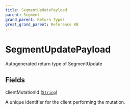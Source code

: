 ```yaml
---
title: SegmentUpdatePayload
parent: Segment
grand_parent: Return Types
great_grand_parent: Reference KB
---
```


# SegmentUpdatePayload

Autogenerated return type of SegmentUpdate

## Fields

<div class="field-entry ">
  <span id="client_mutation_id" class="field-name anchored">clientMutationId (<code><a href="/docs/reference_kb/scalar/string">String</a></code>)</span>

  <div class="description-wrapper">
   <p>A unique identifier for the client performing the mutation.</p>

  </div>
</div>

